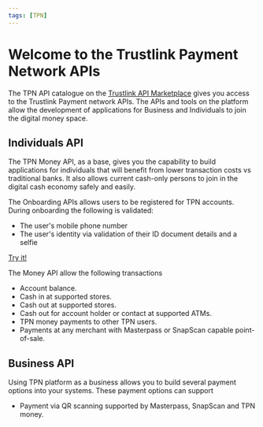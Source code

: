 ```yaml
---
tags: [TPN]
---
```


# Welcome to the Trustlink Payment Network APIs
The TPN API catalogue on the [Trustlink API Marketplace] gives you access to the Trustlink Payment network APIs. The APIs and tools on the platform allow the development of applications for Business and Individuals to join the digital money space.

## Individuals API
The TPN Money API, as a base, gives you the capability to build applications for individuals that will benefit from lower transaction costs vs traditional banks. It also allows current cash-only persons to join in the digital cash economy safely and easily.

<!--
type: tab
title: Onboarding API
-->

The Onboarding APIs allows users to be registered for TPN accounts.
During onboarding the following is validated:
* The user's mobile phone number
* The user's identity via validation of their ID document details and a selfie

[Try it!][chips-register-flow]

<!--
type: tab
title: Money API
-->

The Money API allow the following transactions
* Account balance. 
* Cash in at supported stores.
* Cash out at supported stores.
* Cash out for account holder or contact at supported ATMs. 
* TPN money payments to other TPN users.
* Payments at any merchant with Masterpass or SnapScan capable point-of-sale. 

<!-- type: tab-end -->

## Business API
Using TPN platform as a business allows you to build several payment options into your systems. These payment options can support
* Payment via QR scanning supported by Masterpass, SnapScan and TPN money.





[Trustlink API Marketplace]: https://marketplace.trustlinkhosting.com
[chips-account-details-flow]: ./docs/2-TPN-for-Individuals/20-CHIPS-Money-Account.md
[chips-register-flow]: ./docs/2-TPN-for-Individuals/01-CHIPS-Onboarding.md
[chips-money-cashsends-atm-flow]: ./2-CHIPS-for-Individuals/50-CHIPS-Money-Cashsends-ATM.md